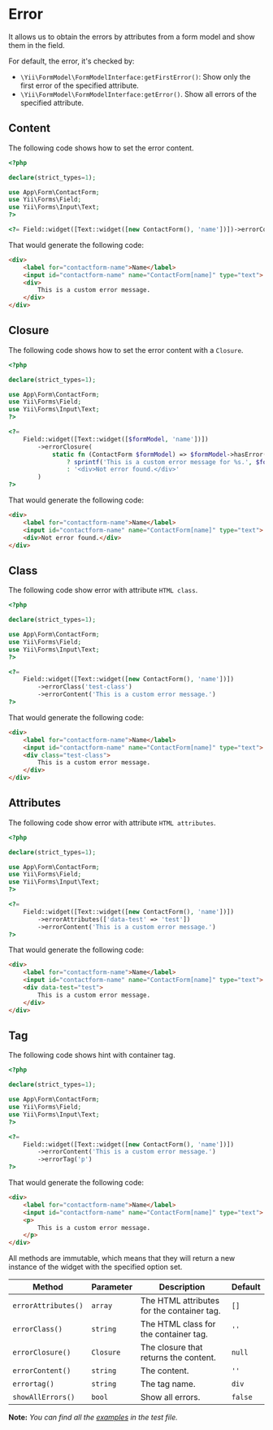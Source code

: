 # Error

It allows us to obtain the errors by attributes from a form model and show them in the field.

For default, the error, it's checked by:

- `\Yii\FormModel\FormModelInterface:getFirstError()`: Show only the first error of the specified attribute.
- `\Yii\FormModel\FormModelInterface:getError()`. Show all errors of the specified attribute.

## Content

The following code shows how to set the error content.

```php
<?php

declare(strict_types=1);

use App\Form\ContactForm;
use Yii\Forms\Field;
use Yii\Forms\Input\Text;
?>

<?= Field::widget([Text::widget([new ContactForm(), 'name'])])->errorContent('This is a custom error message.') ?>
```

That would generate the following code:

```html
<div>
    <label for="contactform-name">Name</label>
    <input id="contactform-name" name="ContactForm[name]" type="text">
    <div>
        This is a custom error message.
    </div>
</div>
```

## Closure

The following code shows how to set the error content with a `Closure`.

```php
<?php

declare(strict_types=1);

use App\Form\ContactForm;
use Yii\Forms\Field;
use Yii\Forms\Input\Text;
?>

<?=
    Field::widget([Text::widget([$formModel, 'name'])])
        ->errorClosure(
            static fn (ContactForm $formModel) => $formModel->hasError('name')
                ? sprintf('This is a custom error message for %s.', $formModel->getAttributeLabel('name'))
                : '<div>Not error found.</div>'
        )
?>
```

That would generate the following code:

```html
<div>
    <label for="contactform-name">Name</label>
    <input id="contactform-name" name="ContactForm[name]" type="text">
    <div>Not error found.</div>
</div>
```

## Class

The following code show error with attribute `HTML class`.

```php
<?php

declare(strict_types=1);

use App\Form\ContactForm;
use Yii\Forms\Field;
use Yii\Forms\Input\Text;
?>

<?=
    Field::widget([Text::widget([new ContactForm(), 'name'])])
        ->errorClass('test-class')
        ->errorContent('This is a custom error message.')
?>
```

That would generate the following code:

```html
<div>
    <label for="contactform-name">Name</label>
    <input id="contactform-name" name="ContactForm[name]" type="text">
    <div class="test-class">
        This is a custom error message.
    </div>
</div>
```

## Attributes

The following code show error with attribute `HTML attributes`.

```php
<?php

declare(strict_types=1);

use App\Form\ContactForm;
use Yii\Forms\Field;
use Yii\Forms\Input\Text;
?>

<?=
    Field::widget([Text::widget([new ContactForm(), 'name'])])
        ->errorAttributes(['data-test' => 'test'])
        ->errorContent('This is a custom error message.')
?>
```

That would generate the following code:

```html
<div>
    <label for="contactform-name">Name</label>
    <input id="contactform-name" name="ContactForm[name]" type="text">
    <div data-test="test">
        This is a custom error message.
    </div>
</div>
```

## Tag

The following code shows hint with container tag.

```php
<?php

declare(strict_types=1);

use App\Form\ContactForm;
use Yii\Forms\Field;
use Yii\Forms\Input\Text;
?>

<?=
    Field::widget([Text::widget([new ContactForm(), 'name'])])
        ->errorContent('This is a custom error message.')
        ->errorTag('p')
?>
```

That would generate the following code:

```html
<div>
    <label for="contactform-name">Name</label>
    <input id="contactform-name" name="ContactForm[name]" type="text">
    <p>
        This is a custom error message.
    </p>
</div>
```

All methods are immutable, which means that they will return a new instance of the widget with the specified option set.

| Method              | Parameter     | Description                                  | Default    |
|---------------------|---------------|----------------------------------------------|------------|
| `errorAttributes()` | `array`       | The HTML attributes for the container tag.   | `[]`       |
| `errorClass()`      | `string`      | The HTML class for the container tag.        | `''`       |
| `errorClosure()`    | `Closure`     | The closure that returns the content.        | `null`     |
| `errorContent()`    | `string`      | The content.                                 | `''`       |	
| `errortag()`        | `string`      | The tag name.                                | `div`      |
| `showAllErrors()`   | `bool`        | Show all errors.                             | `false`    |

**Note:** *You can find all the [examples](/tests/Doc/ErrorDocTest.php) in the test file.*
